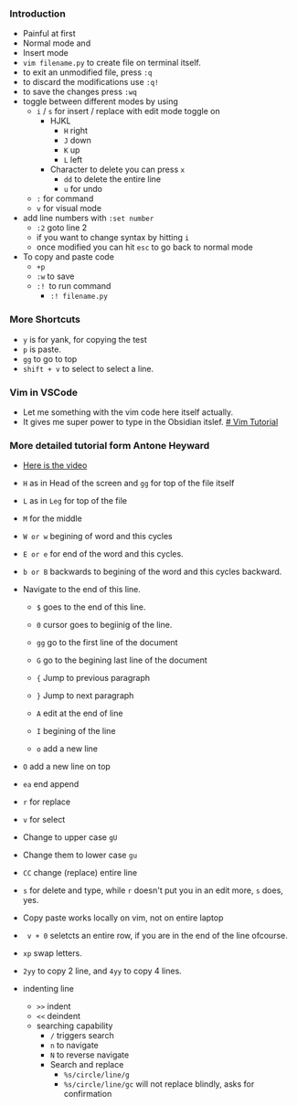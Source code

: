 ### Introduction
-  Painful at first 
-  Normal mode and 
-  Insert mode
- `vim filename.py` to create file on terminal itself.
- to exit an unmodified file, press `:q`  
- to discard the modifications use `:q!` 
- to save the changes press `:wq`
- toggle between different modes by using
	- `i` / `s` for insert / replace with edit mode toggle on 
		- HJKL
			- `H` right
			- `J` down
			- `K` up
			- `L` left
		- Character to delete you can press `x`
			- `dd` to delete the entire line
			- `u` for undo
	- `:` for command
	- `v` for visual mode
- add line numbers with `:set number`
	- `:2` goto line 2
	- if you want to change syntax by hitting `i`
	- once modified you can hit `esc` to go back to normal mode
- To copy and paste code
	- `+p `
	- `:w` to save
	- `:! `to run command
		- `:! filename.py`
	
	
### More Shortcuts
- `y` is for yank, for copying the test
- `p` is paste.
- `gg` to go to top
- `shift + v` to select to select a line.

### Vim in VSCode
- Let me something with the vim code here itself actually.
- It gives me super power to type in the Obsidian itslef.
[# Vim  Tutorial](https://youtu.be/IiwGbcd8S7I) 

### More detailed tutorial form Antone Heyward
-  [Here is the video](https://youtu.be/yX_Qdr9-7kg) 
- `H`  as in Head of the screen and `gg`  for top of the file itself
- `L` as in `Leg`  for top of the file
- `M` for the middle 
 - `W or w` begining of word and this cycles
 -  `E or e` for end of the word and this cycles.
 -  `b or B` backwards to begining of the word and this cycles backward.
 -  Navigate to the end of this line.
	 -  `$` goes to the end of this line.
	 -  `0` cursor goes to begiinig of the line.
	 -  `gg` go to the first line of the document
	 -  `G` go to the begining last line of the document
	 - `{` Jump to previous paragraph
	 -  `}` Jump to next paragraph
	 
	 - `A` edit at the end of line
	 - `I` begining of the line  
	 - `o` add a new line
	 
 -  `O` add a new line on top
 -  `ea` end append
 -  `r` for replace
 -  `v` for select 
 -  Change to upper case `gU`
 -  Change them to lower case `gu`
 -  `CC` change (replace) entire line
 - `s` for delete and type, while `r` doesn't put you in an edit more, `s` does, yes.
 - Copy paste works locally on vim, not on entire laptop
 - ` v + 0` seletcts an entire row, if you are in the end of the line ofcourse.
 - `xp` swap letters.
 - `2yy` to copy  2 line, and `4yy` to copy 4 lines.
 - indenting line
	 - `>>` indent
	 - `<<` deindent
	- searching capability
		- `/` triggers search
		- `n` to navigate
		- `N` to reverse navigate
		- Search and replace
			- `%s/circle/line/g`
			- `%s/circle/line/gc` will not replace blindly, asks for confirmation 